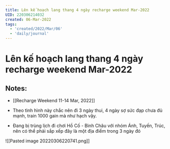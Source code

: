```yaml
---
title: Lên kế hoạch lang thang 4 ngày recharge weekend Mar-2022
UID: 220306214032
created: 06-Mar-2022
tags:
  - 'created/2022/Mar/06'
  - 'daily/journal'
---
```

# Lên kế hoạch lang thang 4 ngày recharge weekend Mar-2022

## Notes:
- [[Recharge Weekend 11-14 Mar, 2022]]

- Theo tình hình này chắc nên đi 3 ngày thui, 4 ngày sợ sức đạp chưa đủ mạnh, train 1000 gain mà như hạch vậy.
- Đang bị trùng lịch đi chơi Hồ Cố - Bình Châu với nhóm Ánh, Tuyến, Trúc, nên có thể phải sắp xếp đây là một địa điểm trong 3 ngày đó

![[Pasted image 20220306220741.png]]

